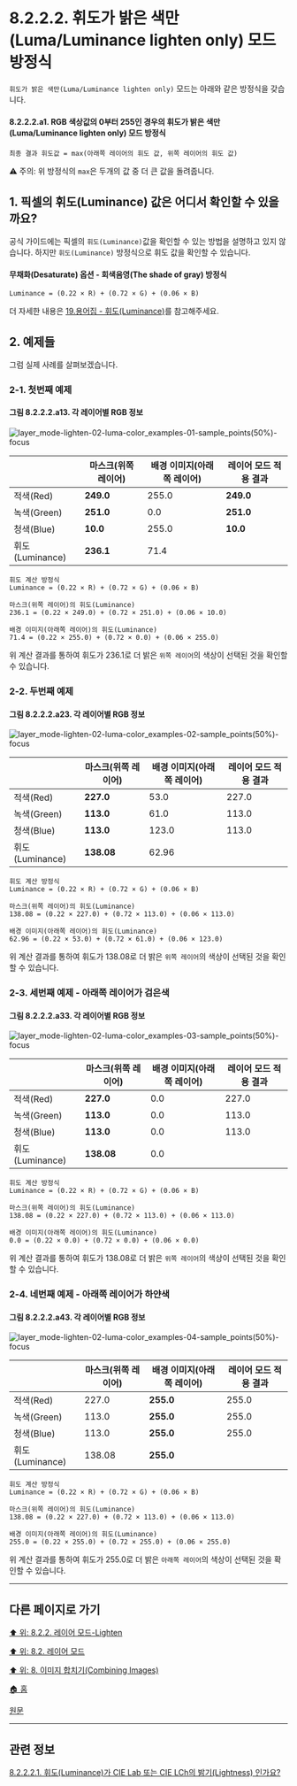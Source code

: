 # 8.2.2.2. 휘도가 밝은 색만(Luma/Luminance lighten only) 모드 방정식
`휘도가 밝은 색만(Luma/Luminance lighten only)` 모드는 아래와 같은 방정식을 갖습니다.

#### 8.2.2.2.a1. RGB 색상값의 0부터 255인 경우의 휘도가 밝은 색만(Luma/Luminance lighten only) 모드 방정식
```
최종 결과 휘도값 = max(아래쪽 레이어의 휘도 값, 위쪽 레이어의 휘도 값)
```

⚠️ 주의: 위 방정식의 `max`은 두개의 값 중 더 큰 값을 돌려줍니다.

## 1. 픽셀의 휘도(Luminance) 값은 어디서 확인할 수 있을까요?
공식 가이드에는 픽셀의 `휘도(Luminance)`값을 확인할 수 있는 방법을 설명하고 있지 않습니다. 하지만 `휘도(Luminance)` 방정식으로 휘도 값을 확인할 수 있습니다.

#### 무채화(Desaturate) 옵션 - 회색음영(The shade of gray) 방정식
```
Luminance = (0.22 × R) + (0.72 × G) + (0.06 × B)
```

더 자세한 내용은 [19.용어집 - 휘도(Luminance)](./19-glossaryx-luminance.md)를 참고해주세요.

## 2. 예제들

그럼 실제 사례를 살펴보겠습니다.

### 2-1. 첫번째 예제
#### 그림 8.2.2.2.a13. 각 레이어별 RGB 정보
![layer_mode-lighten-02-luma-color_examples-01-sample_points(50%)-focus](https://github.com/wonder13662/gimp/assets/15767104/d5305f19-9abd-43ed-9729-b7163c7f3b9e)

||마스크(위쪽 레이어)|배경 이미지(아래쪽 레이어)|레이어 모드 적용 결과|
|---|---|---|---|
|적색(Red)|**249.0**|255.0|**249.0**|
|녹색(Green)|**251.0**|0.0|**251.0**|
|청색(Blue)|**10.0**|255.0|**10.0**|
|휘도(Luminance)|**236.1**|71.4||

```
휘도 계산 방정식
Luminance = (0.22 × R) + (0.72 × G) + (0.06 × B)

마스크(위쪽 레이어)의 휘도(Luminance)
236.1 = (0.22 × 249.0) + (0.72 × 251.0) + (0.06 × 10.0)

배경 이미지(아래쪽 레이어)의 휘도(Luminance)
71.4 = (0.22 × 255.0) + (0.72 × 0.0) + (0.06 × 255.0)
```

위 계산 결과를 통하여 휘도가 236.1로 더 밝은 `위쪽 레이어`의 색상이 선택된 것을 확인할 수 있습니다.

### 2-2. 두번째 예제
#### 그림 8.2.2.2.a23. 각 레이어별 RGB 정보
![layer_mode-lighten-02-luma-color_examples-02-sample_points(50%)-focus](https://github.com/wonder13662/gimp/assets/15767104/1dc4efb7-b9f7-4d04-b351-3cc43d365b4e)

||마스크(위쪽 레이어)|배경 이미지(아래쪽 레이어)|레이어 모드 적용 결과|
|---|---|---|---|
|적색(Red)|**227.0**|53.0|227.0|
|녹색(Green)|**113.0**|61.0|113.0|
|청색(Blue)|**113.0**|123.0|113.0|
|휘도(Luminance)|**138.08**|62.96||

```
휘도 계산 방정식
Luminance = (0.22 × R) + (0.72 × G) + (0.06 × B)

마스크(위쪽 레이어)의 휘도(Luminance)
138.08 = (0.22 × 227.0) + (0.72 × 113.0) + (0.06 × 113.0)

배경 이미지(아래쪽 레이어)의 휘도(Luminance)
62.96 = (0.22 × 53.0) + (0.72 × 61.0) + (0.06 × 123.0)
```

위 계산 결과를 통하여 휘도가 138.08로 더 밝은 `위쪽 레이어`의 색상이 선택된 것을 확인할 수 있습니다.

### 2-3. 세번째 예제 - 아래쪽 레이어가 검은색
#### 그림 8.2.2.2.a33. 각 레이어별 RGB 정보
![layer_mode-lighten-02-luma-color_examples-03-sample_points(50%)-focus](https://github.com/wonder13662/gimp/assets/15767104/ac050f7d-4694-476a-8580-b5bcf3104f86)

||마스크(위쪽 레이어)|배경 이미지(아래쪽 레이어)|레이어 모드 적용 결과|
|---|---|---|---|
|적색(Red)|**227.0**|0.0|227.0|
|녹색(Green)|**113.0**|0.0|113.0|
|청색(Blue)|**113.0**|0.0|113.0|
|휘도(Luminance)|**138.08**|0.0||

```
휘도 계산 방정식
Luminance = (0.22 × R) + (0.72 × G) + (0.06 × B)

마스크(위쪽 레이어)의 휘도(Luminance)
138.08 = (0.22 × 227.0) + (0.72 × 113.0) + (0.06 × 113.0)

배경 이미지(아래쪽 레이어)의 휘도(Luminance)
0.0 = (0.22 × 0.0) + (0.72 × 0.0) + (0.06 × 0.0)
```

위 계산 결과를 통하여 휘도가 138.08로 더 밝은 `위쪽 레이어`의 색상이 선택된 것을 확인할 수 있습니다.

### 2-4. 네번째 예제 - 아래쪽 레이어가 하얀색
#### 그림 8.2.2.2.a43. 각 레이어별 RGB 정보
![layer_mode-lighten-02-luma-color_examples-04-sample_points(50%)-focus](https://github.com/wonder13662/gimp/assets/15767104/ca5058ac-0271-42a0-adcb-de9b676e06ee)

||마스크(위쪽 레이어)|배경 이미지(아래쪽 레이어)|레이어 모드 적용 결과|
|---|---|---|---|
|적색(Red)|227.0|**255.0**|255.0|
|녹색(Green)|113.0|**255.0**|255.0|
|청색(Blue)|113.0|**255.0**|255.0|
|휘도(Luminance)|138.08|**255.0**||

```
휘도 계산 방정식
Luminance = (0.22 × R) + (0.72 × G) + (0.06 × B)

마스크(위쪽 레이어)의 휘도(Luminance)
138.08 = (0.22 × 227.0) + (0.72 × 113.0) + (0.06 × 113.0)

배경 이미지(아래쪽 레이어)의 휘도(Luminance)
255.0 = (0.22 × 255.0) + (0.72 × 255.0) + (0.06 × 255.0)
```

위 계산 결과를 통하여 휘도가 255.0로 더 밝은 `아래쪽 레이어`의 색상이 선택된 것을 확인할 수 있습니다.

***

## 다른 페이지로 가기

[⬆️ 위: 8.2.2. 레이어 모드-Lighten](./08-02-02-lighten-layer-mode.md)

[⬆️ 위: 8.2. 레이어 모드](./08-02-00-layer-modes.md)

[⬆️ 위: 8. 이미지 합치기(Combining Images)](./08-00-combining-images.md)

[🏠 홈](./00-home.md)

[원문](https://docs.gimp.org/2.10/ko/layer-mode-group-lighten.html)

***

## 관련 정보

[8.2.2.2.1. 휘도(Luminance)가 CIE Lab 또는 CIE LCh의 밝기(Lightness) 인가요?](./08-02-02-lighten-layer-modex-02-luma_mode_equationx-01-lch_lightness.md)